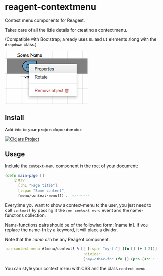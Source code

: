 # reagent-contextmenu

Context menu components for Reagent.

Takes care of all the little details for creating a context menu.

(Compatible with Bootstrap; already uses `UL` and `LI` elements along with the `dropdown` class.)

<img src="https://raw.githubusercontent.com/Frozenlock/reagent-contextmenu/master/contextmenu-example.png"
 alt="Context menu demo" title="Context menu demo"/>

## Install
Add this to your project dependencies:

[![Clojars Project](http://clojars.org/org.clojars.frozenlock/reagent-contextmenu/latest-version.svg)](http://clojars.org/org.clojars.frozenlock/reagent-contextmenu)


## Usage

Include the `context-menu` component in the root of your document:

```clj
(defn main-page []
	[:div
	  [:h1 "Page title"]
	  [:span "Some content"]
	  [menu/context-menu]]) ;  <-------
```

Everytime you want to show a context-menu to the user, you just need to call `context!` by passing it the `:on-context-menu` event and the name-functions collection.

Name-functions pairs should be of the following form: [name fn].
If you replace the name-fn by a keyword, it will place a divider.

Note that the *name* can be any Reagent component.


```clj
:on-context-menu #(menu/context! % [[ [:span "my-fn"] (fn [] (+ 1 2))] ; <---- the name is a span
	                                :divider
	                                ["my-other-fn" (fn [] (prn (str 1 2 3)))]])
```

You can style your context menu with CSS and the class `context-menu`.
